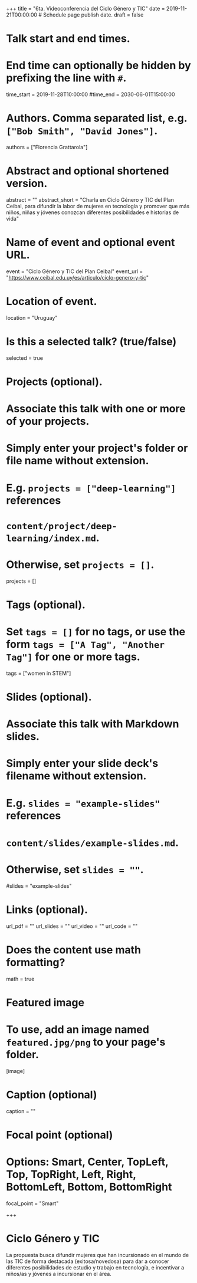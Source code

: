 +++
title = "6ta. Videoconferencia del Ciclo Género y TIC"
date = 2019-11-21T00:00:00  # Schedule page publish date.
draft = false

# Talk start and end times.
#   End time can optionally be hidden by prefixing the line with `#`.
time_start = 2019-11-28T10:00:00
#time_end = 2030-06-01T15:00:00

# Authors. Comma separated list, e.g. `["Bob Smith", "David Jones"]`.
authors = ["Florencia Grattarola"]

# Abstract and optional shortened version.
abstract = ""
abstract_short = "Charla en Ciclo Género y TIC del Plan Ceibal, para difundir la labor de mujeres en tecnología y promover que más niños, niñas y jóvenes conozcan diferentes posibilidades e historias de vida"

# Name of event and optional event URL.
event = "Ciclo Género y TIC del Plan Ceibal"
event_url = "https://www.ceibal.edu.uy/es/articulo/ciclo-genero-y-tic"

# Location of event.
location = "Uruguay"

# Is this a selected talk? (true/false)
selected = true

# Projects (optional).
#   Associate this talk with one or more of your projects.
#   Simply enter your project's folder or file name without extension.
#   E.g. `projects = ["deep-learning"]` references
#   `content/project/deep-learning/index.md`.
#   Otherwise, set `projects = []`.
projects = []

# Tags (optional).
#   Set `tags = []` for no tags, or use the form `tags = ["A Tag", "Another Tag"]` for one or more tags.
tags = ["women in STEM"]

# Slides (optional).
#   Associate this talk with Markdown slides.
#   Simply enter your slide deck's filename without extension.
#   E.g. `slides = "example-slides"` references
#   `content/slides/example-slides.md`.
#   Otherwise, set `slides = ""`.
#slides = "example-slides"

# Links (optional).
url_pdf = ""
url_slides = ""
url_video = ""
url_code = ""

# Does the content use math formatting?
math = true

# Featured image
# To use, add an image named `featured.jpg/png` to your page's folder.
[image]
  # Caption (optional)
  caption = ""

  # Focal point (optional)
  # Options: Smart, Center, TopLeft, Top, TopRight, Left, Right, BottomLeft, Bottom, BottomRight
  focal_point = "Smart"

+++

# Ciclo Género y TIC

La propuesta busca difundir mujeres que han incursionado en el mundo de las TIC de forma destacada (exitosa/novedosa) para dar a conocer diferentes posibilidades de estudio y trabajo en tecnología, e incentivar a niños/as y jóvenes a incursionar en el área.

